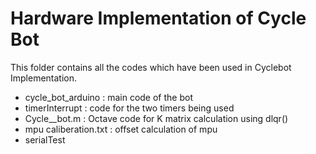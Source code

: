 # Hardware Implementation of Cycle Bot

This folder contains all the codes which have been used in Cyclebot Implementation.
- cycle_bot_arduino : main code of the bot
- timerInterrupt : code for the two timers being used
- Cycle__bot.m : Octave code for K matrix calculation using dlqr()
- mpu caliberation.txt : offset calculation of mpu
- serialTest
